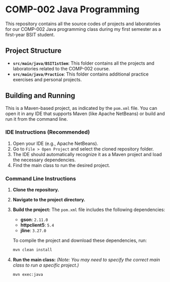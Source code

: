 # COMP-002 Java Programming

This repository contains all the source codes of projects and laboratories for our COMP-002 Java programming class during my first semester as a first-year BSIT student.

## Project Structure

*   **`src/main/java/BSIT1stSem`**: This folder contains all the projects and laboratories related to the COMP-002 course.
*   **`src/main/java/Practice`**: This folder contains additional practice exercises and personal projects.

## Building and Running

This is a Maven-based project, as indicated by the `pom.xml` file. You can open it in any IDE that supports Maven (like Apache NetBeans) or build and run it from the command line.

### IDE Instructions (Recommended)

1.  Open your IDE (e.g., Apache NetBeans).
2.  Go to `File > Open Project` and select the cloned repository folder.
3.  The IDE should automatically recognize it as a Maven project and load the necessary dependencies.
4.  Find the main class to run the desired project.

### Command Line Instructions

1.  **Clone the repository.**
2.  **Navigate to the project directory.**
3.  **Build the project:**
    The `pom.xml` file includes the following dependencies:
    *   **gson**: `2.11.0`
    *   **httpclient5**: `5.4`
    *   **jline**: `3.27.0`

    To compile the project and download these dependencies, run:
    ```bash
    mvn clean install
    ```
4.  **Run the main class:**
    *(Note: You may need to specify the correct main class to run a specific project.)*
    ```bash
    mvn exec:java
    ```
